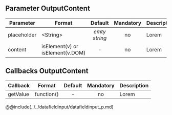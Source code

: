 ## Parameter OutputContent

|	Parameter			|			Format			|	Default					|	Mandatory	|	Description				| 
|		---				|			---				|	:---:					|	:---:		|		---					|
|	placeholder	|	<dt>&lt;String&gt;	|	*emty string*	|	no	|	Lorem	|
|	content	|	<dt>isElement(v) or isElement(v.DOM)	|	-	|	no	|	Lorem	|


## Callbacks OutputContent

|	Callback	|	Format	|	Default	|	Mandatory	|	Description	| 
|		---				|			---				|	:---:					|	:---:		|		---					|
|	getValue	|	<dt>function()	|	-	|	no	|	Lorem	|


@@include(../../datafieldinput/datafieldinput_p.md) 
